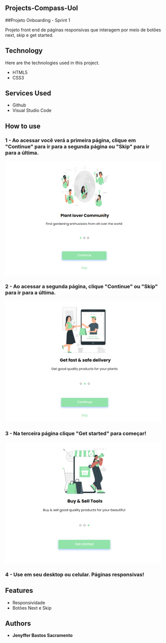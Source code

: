 ## Projects-Compass-Uol

##Projeto Onboarding - Sprint 1

Projeto front end de páginas responsivas que interagem por meio de botões next, skip e get started.

## Technology 

Here are the technologies used in this project.

* HTML5
* CSS3

## Services Used

* Github
* Visual Studio Code

## How to use

### 1 -  Ao acessar você verá a primeira página,  clique em "Continue" para ir para a segunda página ou "Skip" para ir para a última.

![Página Inicial](readme/pagina-inicial.png)

### 2 - Ao acessar a segunda página,  clique "Continue"  ou "Skip" para ir para a última.

![Segunda Página](readme/segunda-pagina.png)

### 3 - Na terceira página clique "Get started" para começar!

![Post show](readme/terceira-pagina.png)

### 4 - Use em seu desktop ou celular. Páginas responsivas!

## Features

 - Responsividade
 - Botões Next e Skip


  ## Authors

  * **Jenyffer Bastos Sacramento**
